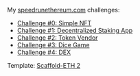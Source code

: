 My [speedrunethereum.com](https://speedrunethereum.com) challenges:
- [Challenge #0: Simple NFT](https://speedrunethereum-0-simple-nft.vercel.app)
- [Challenge #1: Decentralized Staking App](https://speedrunethereum-1-staker.vercel.app)
- [Challenge #2: Token Vendor](https://speedrunethereum-2-vendor.vercel.app)
- [Challenge #3: Dice Game](https://speedrunethereum-3-dice.vercel.app)
- [Challenge #4: DEX](https://speedrunethereum-4-dex.vercel.app)

Template: [Scaffold-ETH 2](https://github.com/scaffold-eth/scaffold-eth-2)
